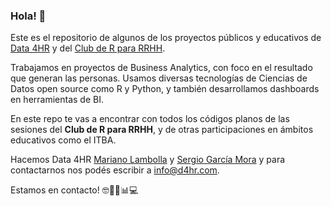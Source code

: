 ### Hola! 👋


Este es el repositorio de algunos de los proyectos públicos y educativos de [Data 4HR](https://data-4hr.com/) y del [Club de R para RRHH](https://data-4hr.com/2020/04/29/club-de-r/).

Trabajamos en proyectos de Business Analytics, con foco en el resultado que generan las personas. Usamos diversas tecnologías de Ciencias de Datos open source como R y Python, y también desarrollamos dashboards en herramientas de BI.

En este repo te vas a encontrar con todos los códigos planos de las sesiones del **Club de R para RRHH**, y de otras participaciones en ámbitos educativos como el ITBA.

Hacemos Data 4HR [Mariano Lambolla](https://www.linkedin.com/in/lambollamariano/) y [Sergio García Mora](https://www.linkedin.com/in/sergiogarciamora/) y para contactarnos nos podés escribir a info@d4hr.com.

Estamos en contacto! 
🤓🤖🦾📊💻

